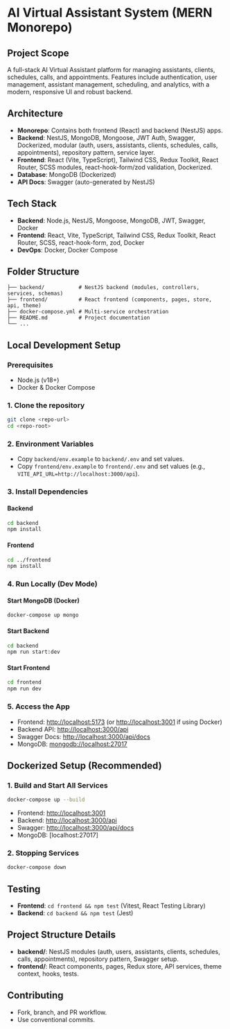 # AI Virtual Assistant System (MERN Monorepo)

## Project Scope
A full-stack AI Virtual Assistant platform for managing assistants, clients, schedules, calls, and appointments. Features include authentication, user management, assistant management, scheduling, and analytics, with a modern, responsive UI and robust backend.

## Architecture
- **Monorepo**: Contains both frontend (React) and backend (NestJS) apps.
- **Backend**: NestJS, MongoDB, Mongoose, JWT Auth, Swagger, Dockerized, modular (auth, users, assistants, clients, schedules, calls, appointments), repository pattern, service layer.
- **Frontend**: React (Vite, TypeScript), Tailwind CSS, Redux Toolkit, React Router, SCSS modules, react-hook-form/zod validation, Dockerized.
- **Database**: MongoDB (Dockerized)
- **API Docs**: Swagger (auto-generated by NestJS)

## Tech Stack
- **Backend**: Node.js, NestJS, Mongoose, MongoDB, JWT, Swagger, Docker
- **Frontend**: React, Vite, TypeScript, Tailwind CSS, Redux Toolkit, React Router, SCSS, react-hook-form, zod, Docker
- **DevOps**: Docker, Docker Compose

## Folder Structure
```
├── backend/           # NestJS backend (modules, controllers, services, schemas)
├── frontend/          # React frontend (components, pages, store, api, theme)
├── docker-compose.yml # Multi-service orchestration
├── README.md          # Project documentation
└── ...
```

## Local Development Setup

### Prerequisites
- Node.js (v18+)
- Docker & Docker Compose

### 1. Clone the repository
```sh
git clone <repo-url>
cd <repo-root>
```

### 2. Environment Variables
- Copy `backend/env.example` to `backend/.env` and set values.
- Copy `frontend/env.example` to `frontend/.env` and set values (e.g., `VITE_API_URL=http://localhost:3000/api`).

### 3. Install Dependencies
#### Backend
```sh
cd backend
npm install
```
#### Frontend
```sh
cd ../frontend
npm install
```

### 4. Run Locally (Dev Mode)
#### Start MongoDB (Docker)
```sh
docker-compose up mongo
```
#### Start Backend
```sh
cd backend
npm run start:dev
```
#### Start Frontend
```sh
cd frontend
npm run dev
```

### 5. Access the App
- Frontend: [http://localhost:5173](http://localhost:5173) (or [http://localhost:3001](http://localhost:3001) if using Docker)
- Backend API: [http://localhost:3000/api](http://localhost:3000/api)
- Swagger Docs: [http://localhost:3000/api/docs](http://localhost:3000/api/docs)
- MongoDB: [mongodb://localhost:27017](mongodb://localhost:27017)

## Dockerized Setup (Recommended)

### 1. Build and Start All Services
```sh
docker-compose up --build
```
- Frontend: [http://localhost:3001](http://localhost:3001)
- Backend: [http://localhost:3000/api](http://localhost:3000/api)
- Swagger: [http://localhost:3000/api/docs](http://localhost:3000/api/docs)
- MongoDB: [localhost:27017]

### 2. Stopping Services
```sh
docker-compose down
```

## Testing
- **Frontend**: `cd frontend && npm test` (Vitest, React Testing Library)
- **Backend**: `cd backend && npm test` (Jest)

## Project Structure Details
- **backend/**: NestJS modules (auth, users, assistants, clients, schedules, calls, appointments), repository pattern, Swagger setup.
- **frontend/**: React components, pages, Redux store, API services, theme context, hooks, tests.

## Contributing
- Fork, branch, and PR workflow.
- Use conventional commits.
